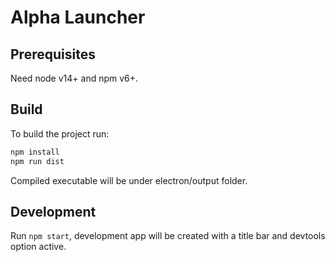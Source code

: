 # Alpha Launcher

## Prerequisites
Need node v14+ and npm v6+.

## Build
To build the project run:

```bash
npm install
npm run dist
```

Compiled executable will be under electron/output folder.

## Development

Run `npm start`, development app will be created with a title bar and devtools option active.
